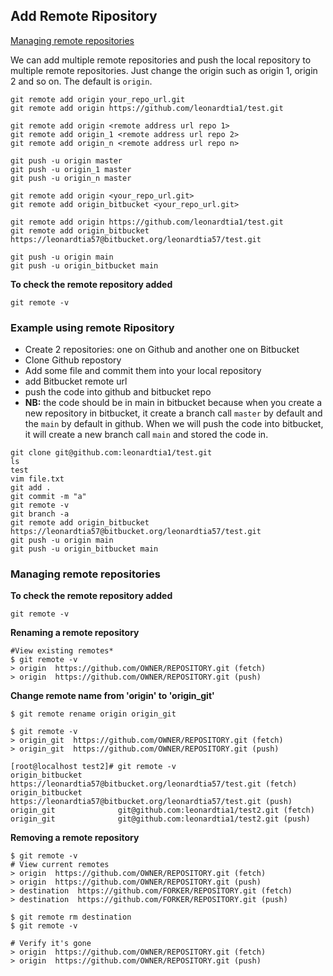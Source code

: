 ## Add Remote Ripository
[Managing remote repositories](https://docs.github.com/en/github/getting-started-with-github/managing-remote-repositories#:~:text=Use%20the%20git%20remote%20rm,remote%20name%2C%20for%20example%2C%20destination)

We can add multiple remote repositories and push the local repository to multiple remote repositories. Just change the origin such as origin 1, origin 2 and so on. The default is `origin`.
```
git remote add origin your_repo_url.git
git remote add origin https://github.com/leonardtia1/test.git
```

```
git remote add origin <remote address url repo 1>
git remote add origin_1 <remote address url repo 2>
git remote add origin_n <remote address url repo n>

git push -u origin master
git push -u origin_1 master
git push -u origin_n master
```

```
git remote add origin <your_repo_url.git>
git remote add origin_bitbucket <your_repo_url.git>

git remote add origin https://github.com/leonardtia1/test.git
git remote add origin_bitbucket https://leonardtia57@bitbucket.org/leonardtia57/test.git

git push -u origin main
git push -u origin_bitbucket main
```

**To check the remote repository added**
```
git remote -v
```

### Example using remote Ripository
- Create 2 repositories: one on Github and another one on Bitbucket
- Clone Github repostory
- Add some file and commit them into your local repository
- add Bitbucket remote url
- push the code into github and bitbucket repo
- **NB:** the code should be in main in bitbucket because when you create a new repository in bitbucket, it create a branch call `master` by default and the `main` by default in github. When we will push the code into bitbucket, it will create a new branch call `main` and stored the code in.

```
git clone git@github.com:leonardtia1/test.git
ls
test
vim file.txt
git add .
git commit -m "a"
git remote -v
git branch -a
git remote add origin_bitbucket https://leonardtia57@bitbucket.org/leonardtia57/test.git
git push -u origin main
git push -u origin_bitbucket main
```

### Managing remote repositories

**To check the remote repository added**
```
git remote -v
```

**Renaming a remote repository**
```
#View existing remotes*
$ git remote -v
> origin  https://github.com/OWNER/REPOSITORY.git (fetch)
> origin  https://github.com/OWNER/REPOSITORY.git (push)
```

**Change remote name from 'origin' to 'origin_git'**
```
$ git remote rename origin origin_git

$ git remote -v
> origin_git  https://github.com/OWNER/REPOSITORY.git (fetch)
> origin_git  https://github.com/OWNER/REPOSITORY.git (push)
```

```
[root@localhost test2]# git remote -v
origin_bitbucket        https://leonardtia57@bitbucket.org/leonardtia57/test.git (fetch)
origin_bitbucket        https://leonardtia57@bitbucket.org/leonardtia57/test.git (push)
origin_git              git@github.com:leonardtia1/test2.git (fetch)
origin_git              git@github.com:leonardtia1/test2.git (push)
```

**Removing a remote repository**
```
$ git remote -v
# View current remotes
> origin  https://github.com/OWNER/REPOSITORY.git (fetch)
> origin  https://github.com/OWNER/REPOSITORY.git (push)
> destination  https://github.com/FORKER/REPOSITORY.git (fetch)
> destination  https://github.com/FORKER/REPOSITORY.git (push)

$ git remote rm destination
$ git remote -v

# Verify it's gone
> origin  https://github.com/OWNER/REPOSITORY.git (fetch)
> origin  https://github.com/OWNER/REPOSITORY.git (push)
```
